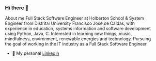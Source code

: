 ### Hi there 👋

About me
Full Stack Software Engineer at Holberton School & System Engineer from Distrital University Francisco José de Caldas, with experience in education, systems information and software development using Python, Java, C. Interested in learning new things, music, mindfulness, environment, renewable energies and technology. Pursuing the goal of working in the IT industry as a Full Stack Software Engineer. 

- 💼 My personal [Linkedin](https://www.linkedin.com/in/eduard-sneyder-amador-valbuena-2b0537165/)
<!--
**SneyderHOL/SneyderHOL** is a ✨ _special_ ✨ repository because its `README.md` (this file) appears on your GitHub profile.

Here are some ideas to get you started:

- 🔭 I’m currently working on ...
- 🌱 I’m currently learning ...
- 👯 I’m looking to collaborate on ...
- 🤔 I’m looking for help with ...
- 💬 Ask me about ...
- 📫 How to reach me: ...
- 😄 Pronouns: ...
- ⚡ Fun fact: ...
-->
